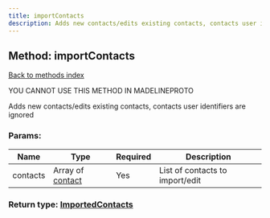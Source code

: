 ```yaml
---
title: importContacts
description: Adds new contacts/edits existing contacts, contacts user identifiers are ignored
---
```

## Method: importContacts  
[Back to methods index](index.md)


YOU CANNOT USE THIS METHOD IN MADELINEPROTO


Adds new contacts/edits existing contacts, contacts user identifiers are ignored

### Params:

| Name     |    Type       | Required | Description |
|----------|---------------|----------|-------------|
|contacts|Array of [contact](../constructors/contact.md) | Yes|List of contacts to import/edit|


### Return type: [ImportedContacts](../types/ImportedContacts.md)

